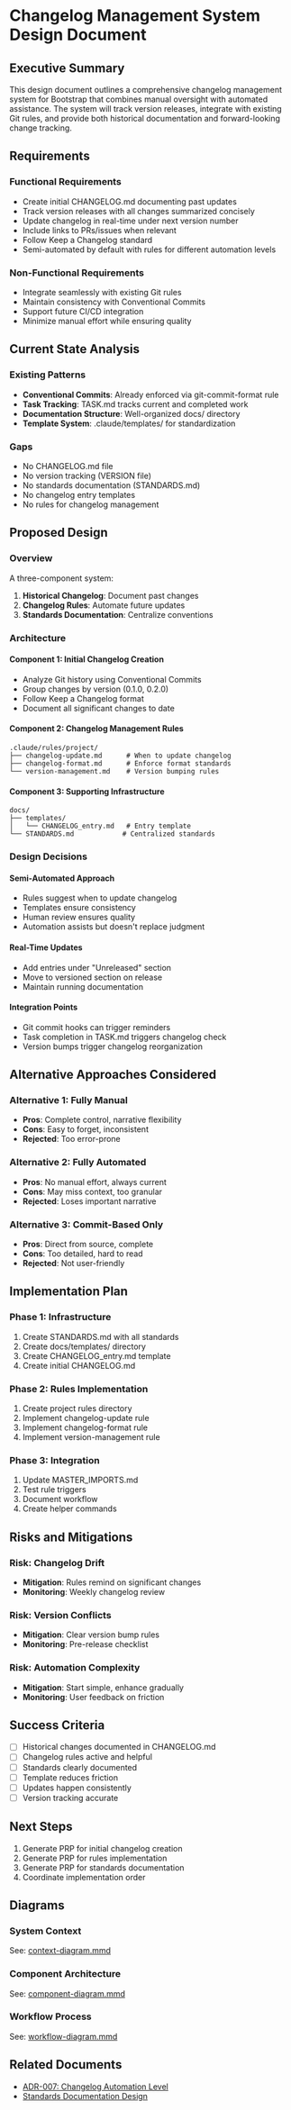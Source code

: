 # Changelog Management System Design Document

## Executive Summary

This design document outlines a comprehensive changelog management system for Bootstrap that combines manual oversight with automated assistance. The system will track version releases, integrate with existing Git rules, and provide both historical documentation and forward-looking change tracking.

## Requirements

### Functional Requirements
- Create initial CHANGELOG.md documenting past updates
- Track version releases with all changes summarized concisely
- Update changelog in real-time under next version number
- Include links to PRs/issues when relevant
- Follow Keep a Changelog standard
- Semi-automated by default with rules for different automation levels

### Non-Functional Requirements
- Integrate seamlessly with existing Git rules
- Maintain consistency with Conventional Commits
- Support future CI/CD integration
- Minimize manual effort while ensuring quality

## Current State Analysis

### Existing Patterns
- **Conventional Commits**: Already enforced via git-commit-format rule
- **Task Tracking**: TASK.md tracks current and completed work
- **Documentation Structure**: Well-organized docs/ directory
- **Template System**: .claude/templates/ for standardization

### Gaps
- No CHANGELOG.md file
- No version tracking (VERSION file)
- No standards documentation (STANDARDS.md)
- No changelog entry templates
- No rules for changelog management

## Proposed Design

### Overview
A three-component system:
1. **Historical Changelog**: Document past changes
2. **Changelog Rules**: Automate future updates
3. **Standards Documentation**: Centralize conventions

### Architecture

#### Component 1: Initial Changelog Creation
- Analyze Git history using Conventional Commits
- Group changes by version (0.1.0, 0.2.0)
- Follow Keep a Changelog format
- Document all significant changes to date

#### Component 2: Changelog Management Rules
```
.claude/rules/project/
├── changelog-update.md      # When to update changelog
├── changelog-format.md      # Enforce format standards
└── version-management.md    # Version bumping rules
```

#### Component 3: Supporting Infrastructure
```
docs/
├── templates/
│   └── CHANGELOG_entry.md   # Entry template
└── STANDARDS.md            # Centralized standards
```

### Design Decisions

#### Semi-Automated Approach
- Rules suggest when to update changelog
- Templates ensure consistency
- Human review ensures quality
- Automation assists but doesn't replace judgment

#### Real-Time Updates
- Add entries under "Unreleased" section
- Move to versioned section on release
- Maintain running documentation

#### Integration Points
- Git commit hooks can trigger reminders
- Task completion in TASK.md triggers changelog check
- Version bumps trigger changelog reorganization

## Alternative Approaches Considered

### Alternative 1: Fully Manual
- **Pros**: Complete control, narrative flexibility
- **Cons**: Easy to forget, inconsistent
- **Rejected**: Too error-prone

### Alternative 2: Fully Automated
- **Pros**: No manual effort, always current
- **Cons**: May miss context, too granular
- **Rejected**: Loses important narrative

### Alternative 3: Commit-Based Only
- **Pros**: Direct from source, complete
- **Cons**: Too detailed, hard to read
- **Rejected**: Not user-friendly

## Implementation Plan

### Phase 1: Infrastructure
1. Create STANDARDS.md with all standards
2. Create docs/templates/ directory
3. Create CHANGELOG_entry.md template
4. Create initial CHANGELOG.md

### Phase 2: Rules Implementation
1. Create project rules directory
2. Implement changelog-update rule
3. Implement changelog-format rule
4. Implement version-management rule

### Phase 3: Integration
1. Update MASTER_IMPORTS.md
2. Test rule triggers
3. Document workflow
4. Create helper commands

## Risks and Mitigations

### Risk: Changelog Drift
- **Mitigation**: Rules remind on significant changes
- **Monitoring**: Weekly changelog review

### Risk: Version Conflicts
- **Mitigation**: Clear version bump rules
- **Monitoring**: Pre-release checklist

### Risk: Automation Complexity
- **Mitigation**: Start simple, enhance gradually
- **Monitoring**: User feedback on friction

## Success Criteria

- [ ] Historical changes documented in CHANGELOG.md
- [ ] Changelog rules active and helpful
- [ ] Standards clearly documented
- [ ] Template reduces friction
- [ ] Updates happen consistently
- [ ] Version tracking accurate

## Next Steps

1. Generate PRP for initial changelog creation
2. Generate PRP for rules implementation
3. Generate PRP for standards documentation
4. Coordinate implementation order

## Diagrams

### System Context
See: [context-diagram.mmd](changelog-management-diagrams/context-diagram.mmd)

### Component Architecture
See: [component-diagram.mmd](changelog-management-diagrams/component-diagram.mmd)

### Workflow Process
See: [workflow-diagram.mmd](changelog-management-diagrams/workflow-diagram.mmd)

## Related Documents

- [ADR-007: Changelog Automation Level](../docs/ADRs/ADR-007-changelog-automation-level.md)
- [Standards Documentation Design](standards-documentation-design.md)